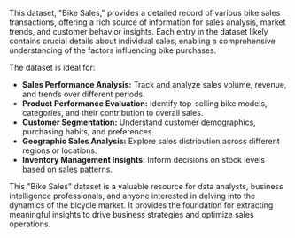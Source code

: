 This dataset, "Bike Sales," provides a detailed record of various bike sales transactions, offering a rich source of information for sales analysis, market trends, and customer behavior insights. Each entry in the dataset likely contains crucial details about individual sales, enabling a comprehensive understanding of the factors influencing bike purchases.

The dataset is ideal for:

* **Sales Performance Analysis:** Track and analyze sales volume, revenue, and trends over different periods.
* **Product Performance Evaluation:** Identify top-selling bike models, categories, and their contribution to overall sales.
* **Customer Segmentation:** Understand customer demographics, purchasing habits, and preferences.
* **Geographic Sales Analysis:** Explore sales distribution across different regions or locations.
* **Inventory Management Insights:** Inform decisions on stock levels based on sales patterns.

This "Bike Sales" dataset is a valuable resource for data analysts, business intelligence professionals, and anyone interested in delving into the dynamics of the bicycle market. It provides the foundation for extracting meaningful insights to drive business strategies and optimize sales operations.
